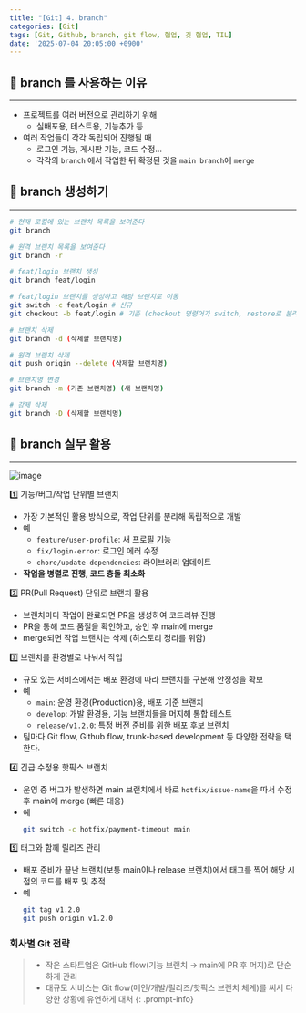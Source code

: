 ```yaml
---
title: "[Git] 4. branch"
categories: [Git]
tags: [Git, Github, branch, git flow, 협업, 깃 협업, TIL]
date: '2025-07-04 20:05:00 +0900'
---
```


## 🚀 branch 를 사용하는 이유

---

- 프로젝트를 여러 버전으로 관리하기 위해
  - 실배포용, 테스트용, 기능추가 등
- 여러 작업들이 각각 독립되어 진행될 때
  - 로그인 기능, 게시판 기능, 코드 수정...
  - 각각의 `branch` 에서 작업한 뒤 확정된 것을 `main branch`에 `merge`

## 🚀 branch 생성하기

---

```bash
# 현재 로컬에 있는 브랜치 목록을 보여준다
git branch

# 원격 브랜치 목록을 보여준다
git branch -r

# feat/login 브랜치 생성
git branch feat/login

# feat/login 브랜치를 생성하고 해당 브랜치로 이동
git switch -c feat/login # 신규
git checkout -b feat/login # 기존 (checkout 명령어가 switch, restore로 분리)

# 브랜치 삭제
git branch -d (삭제할 브랜치명)

# 원격 브랜치 삭제
git push origin --delete (삭제할 브랜치명)

# 브랜치명 변경
git branch -m (기존 브랜치명) (새 브랜치명)

# 강제 삭제
git branch -D (삭제할 브랜치명)
```

## 🚀 branch 실무 활용

---

![image](https://img1.daumcdn.net/thumb/R1280x0/?scode=mtistory2&fname=https%3A%2F%2Fblog.kakaocdn.net%2Fdna%2FbAYwCg%2FbtsO7yOljOu%2FAAAAAAAAAAAAAAAAAAAAABw81iBKOViMPLrkgnctpVoE_8y03FOzt8McarV58m1b%2Fimg.webp%3Fcredential%3DyqXZFxpELC7KVnFOS48ylbz2pIh7yKj8%26expires%3D1753973999%26allow_ip%3D%26allow_referer%3D%26signature%3DMC9JwzGHzQ24%252B1U8htE%252Fyuz53ig%253D)

1️⃣ 기능/버그/작업 단위별 브랜치

- 가장 기본적인 활용 방식으로, 작업 단위를 분리해 독립적으로 개발
- 예
  - `feature/user-profile`: 새 프로필 기능
  - `fix/login-error`: 로그인 에러 수정
  - `chore/update-dependencies`: 라이브러리 업데이트
- **작업을 병렬로 진행, 코드 충돌 최소화**

2️⃣ PR(Pull Request) 단위로 브랜치 활용

- 브랜치마다 작업이 완료되면 PR을 생성하여 코드리뷰 진행
- PR을 통해 코드 품질을 확인하고, 승인 후 main에 merge
- merge되면 작업 브랜치는 삭제 (히스토리 정리를 위함)

3️⃣ 브랜치를 환경별로 나눠서 작업

- 규모 있는 서비스에서는 배포 환경에 따라 브랜치를 구분해 안정성을 확보
- 예
  - `main`: 운영 환경(Production)용, 배포 기준 브랜치
  - `develop`: 개발 환경용, 기능 브랜치들을 머지해 통합 테스트
  - `release/v1.2.0`: 특정 버전 준비를 위한 배포 후보 브랜치
- 팀마다 Git flow, Github flow, trunk-based development 등 다양한 전략을 택한다.

4️⃣ 긴급 수정용 핫픽스 브랜치

- 운영 중 버그가 발생하면 main 브랜치에서 바로 `hotfix/issue-name`을 따서 수정 후 main에 merge (빠른 대응)
- 예
  ```bash
  git switch -c hotfix/payment-timeout main
  ```

5️⃣ 태그와 함께 릴리즈 관리

- 배포 준비가 끝난 브랜치(보통 main이나 release 브랜치)에서 태그를 찍어 해당 시점의 코드를 배포 및 추적
- 예
  ```bash
  git tag v1.2.0
  git push origin v1.2.0
  ```

### 회사별 Git 전략

> - 작은 스타트업은 GitHub flow(기능 브랜치 → main에 PR 후 머지)로 단순하게 관리
> - 대규모 서비스는 Git flow(메인/개발/릴리즈/핫픽스 브랜치 체계)를 써서 다양한 상황에 유연하게 대처
{: .prompt-info}
